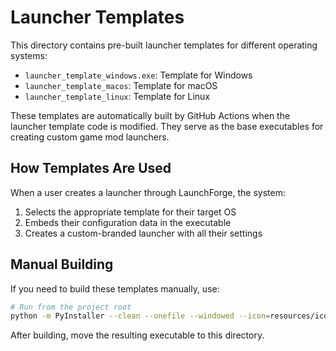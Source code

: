 # Launcher Templates

This directory contains pre-built launcher templates for different operating systems:

- `launcher_template_windows.exe`: Template for Windows
- `launcher_template_macos`: Template for macOS
- `launcher_template_linux`: Template for Linux

These templates are automatically built by GitHub Actions when the launcher template code is modified. They serve as the base executables for creating custom game mod launchers.

## How Templates Are Used

When a user creates a launcher through LaunchForge, the system:

1. Selects the appropriate template for their target OS
2. Embeds their configuration data in the executable
3. Creates a custom-branded launcher with all their settings

## Manual Building

If you need to build these templates manually, use:

```bash
# Run from the project root
python -m PyInstaller --clean --onefile --windowed --icon=resources/icons/app_icon.png --name=launcher_template_windows templates/launcher_template.py
```

After building, move the resulting executable to this directory.
